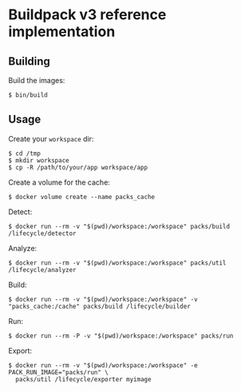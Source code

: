 # Buildpack v3 reference implementation

## Building

Build the images:

```sh-session
$ bin/build
```

## Usage

Create your `workspace` dir:

```sh-session
$ cd /tmp
$ mkdir workspace
$ cp -R /path/to/your/app workspace/app
```

Create a volume for the cache:

```sh-session
$ docker volume create --name packs_cache
```

Detect:

```sh-session
$ docker run --rm -v "$(pwd)/workspace:/workspace" packs/build /lifecycle/detector
```

Analyze:

```sh-session
$ docker run --rm -v "$(pwd)/workspace:/workspace" packs/util /lifecycle/analyzer
```

Build:

```sh-session
$ docker run --rm -v "$(pwd)/workspace:/workspace" -v "packs_cache:/cache" packs/build /lifecycle/builder
```

Run:

```sh-session
$ docker run --rm -P -v "$(pwd)/workspace:/workspace" packs/run
```

Export:

```sh-session
$ docker run --rm -v "$(pwd)/workspace:/workspace" -e PACK_RUN_IMAGE="packs/run" \
  packs/util /lifecycle/exporter myimage
```